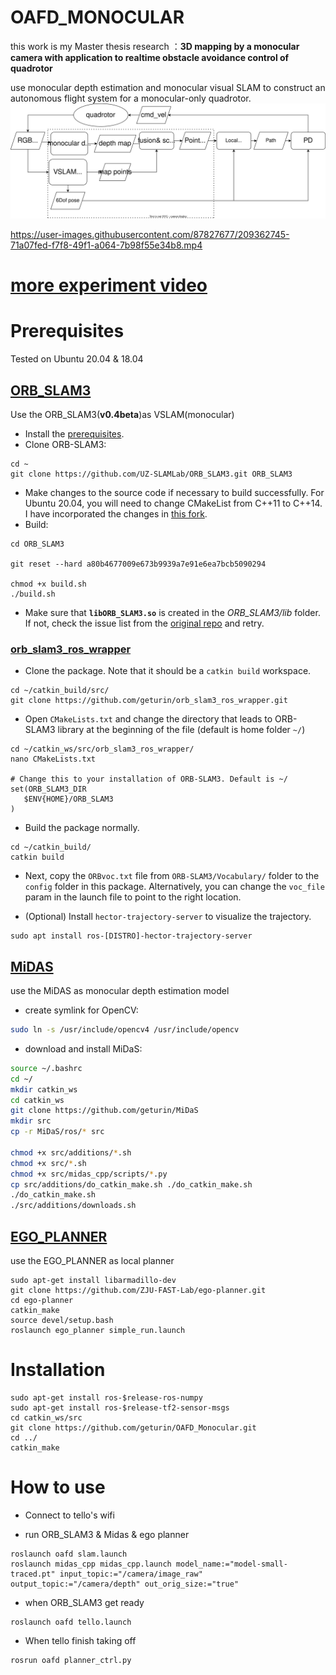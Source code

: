 # OAFD_MONOCULAR
this work is my Master thesis research ：**3D mapping by a monocular camera with application to realtime obstacle avoidance control of quadrotor**

use monocular depth estimation and monocular visual SLAM to construct an autonomous flight system for a monocular-only quadrotor.
![](./data/my%20systeam%20en.drawio.svg)

https://user-images.githubusercontent.com/87827677/209362745-71a07fed-f7f8-49f1-a064-7b98f55e34b8.mp4

# [more experiment video](https://youtube.com/playlist?list=PLQYTjwXEt_RxlJJVSr9-HWyi-2qyCrkhP)

#  Prerequisites
Tested on Ubuntu 20.04 & 18.04

## [ORB_SLAM3](https://github.com/UZ-SLAMLab/ORB_SLAM3)
Use the ORB_SLAM3(**v0.4beta**)as VSLAM(monocular)
- Install the [prerequisites](https://github.com/UZ-SLAMLab/ORB_SLAM3#2-prerequisites).
- Clone ORB-SLAM3:
```
cd ~
git clone https://github.com/UZ-SLAMLab/ORB_SLAM3.git ORB_SLAM3
```
- Make changes to the source code if necessary to build successfully. For Ubuntu 20.04, you will need to change CMakeList from C++11 to C++14. I have incorporated the changes in [this fork](
https://github.com/thien94/ORB_SLAM3).
- Build:
```
cd ORB_SLAM3

git reset --hard a80b4677009e673b9939a7e91e6ea7bcb5090294

chmod +x build.sh
./build.sh
```
- Make sure that **`libORB_SLAM3.so`** is created in the *ORB_SLAM3/lib* folder. If not, check the issue list from the [original repo](https://github.com/UZ-SLAMLab/ORB_SLAM3/issues) and retry.

### [orb_slam3_ros_wrapper](https://github.com/geturin/orb_slam3_ros_wrapper)

- Clone the package. Note that it should be a `catkin build` workspace.
```
cd ~/catkin_build/src/
git clone https://github.com/geturin/orb_slam3_ros_wrapper.git
```

- Open `CMakeLists.txt` and change the directory that leads to ORB-SLAM3 library at the beginning of the file (default is home folder `~/`)
```
cd ~/catkin_ws/src/orb_slam3_ros_wrapper/
nano CMakeLists.txt

# Change this to your installation of ORB-SLAM3. Default is ~/
set(ORB_SLAM3_DIR
   $ENV{HOME}/ORB_SLAM3
)
```

- Build the package normally.
```
cd ~/catkin_build/
catkin build
```

- Next, copy the `ORBvoc.txt` file from `ORB-SLAM3/Vocabulary/` folder to the `config` folder in this package. Alternatively, you can change the `voc_file` param in the launch file to point to the right location.

- (Optional) Install `hector-trajectory-server` to visualize the trajectory.
```
sudo apt install ros-[DISTRO]-hector-trajectory-server
```

## [MiDAS](https://github.com/geturin/MiDaS/tree/master/ros)
use the MiDAS as monocular depth estimation model
* create symlink for OpenCV:

```bash
sudo ln -s /usr/include/opencv4 /usr/include/opencv
```

* download and install MiDaS:

```bash
source ~/.bashrc
cd ~/
mkdir catkin_ws
cd catkin_ws
git clone https://github.com/geturin/MiDaS
mkdir src
cp -r MiDaS/ros/* src

chmod +x src/additions/*.sh
chmod +x src/*.sh
chmod +x src/midas_cpp/scripts/*.py
cp src/additions/do_catkin_make.sh ./do_catkin_make.sh
./do_catkin_make.sh
./src/additions/downloads.sh
```
## [EGO_PLANNER](https://github.com/ZJU-FAST-Lab/ego-planner)
use the EGO_PLANNER as local planner

```
sudo apt-get install libarmadillo-dev
git clone https://github.com/ZJU-FAST-Lab/ego-planner.git
cd ego-planner
catkin_make
source devel/setup.bash
roslaunch ego_planner simple_run.launch
```
# Installation
```
sudo apt-get install ros-$release-ros-numpy
sudo apt-get install ros-$release-tf2-sensor-msgs
cd catkin_ws/src
git clone https://github.com/geturin/OAFD_Monocular.git
cd ../
catkin_make
```
# How to use

- Connect to tello's wifi

- run ORB_SLAM3 & Midas & ego planner
```
roslaunch oafd slam.launch
roslaunch midas_cpp midas_cpp.launch model_name:="model-small-traced.pt" input_topic:="/camera/image_raw" output_topic:="/camera/depth" out_orig_size:="true"

```
- when ORB_SLAM3 get ready 
```
roslaunch oafd tello.launch
```
- When tello finish taking off

```
rosrun oafd planner_ctrl.py
```

